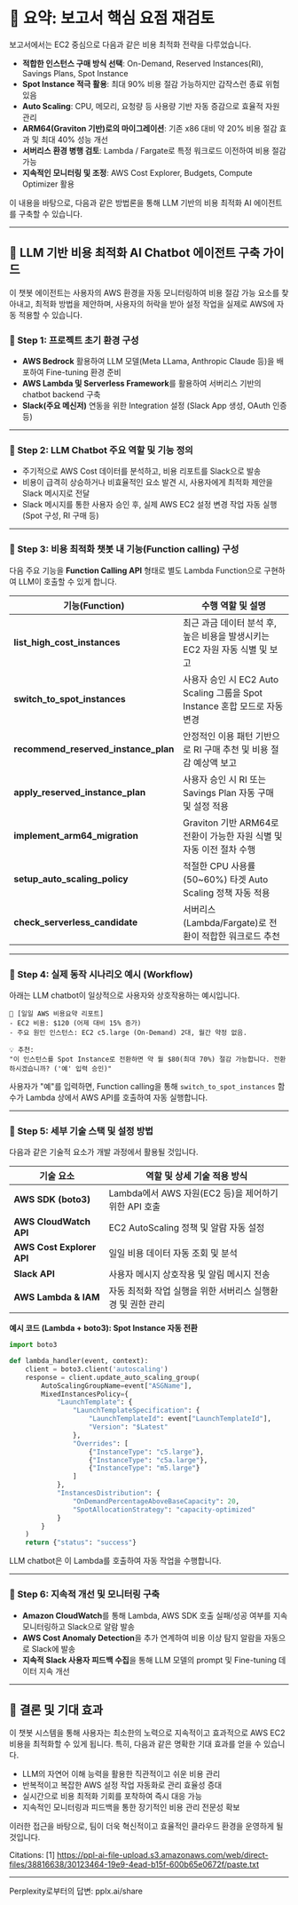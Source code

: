 # 📖 요약: 보고서 핵심 요점 재검토

보고서에서는 EC2 중심으로 다음과 같은 비용 최적화 전략을 다루었습니다.

- **적합한 인스턴스 구매 방식 선택**: On-Demand, Reserved Instances(RI), Savings Plans, Spot Instance
- **Spot Instance 적극 활용**: 최대 90% 비용 절감 가능하지만 갑작스런 종료 위험 있음
- **Auto Scaling**: CPU, 메모리, 요청량 등 사용량 기반 자동 증감으로 효율적 자원 관리
- **ARM64(Graviton 기반)로의 마이그레이션**: 기존 x86 대비 약 20% 비용 절감 효과 및 최대 40% 성능 개선
- **서버리스 환경 병행 검토**: Lambda / Fargate로 특정 워크로드 이전하여 비용 절감 가능
- **지속적인 모니터링 및 조정**: AWS Cost Explorer, Budgets, Compute Optimizer 활용

이 내용을 바탕으로, 다음과 같은 방법론을 통해 LLM 기반의 비용 최적화 AI 에이전트를 구축할 수 있습니다.

---

## 🚀 LLM 기반 비용 최적화 AI Chatbot 에이전트 구축 가이드

이 챗봇 에이전트는 사용자의 AWS 환경을 자동 모니터링하여 비용 절감 가능 요소를 찾아내고, 최적화 방법을 제안하며, 사용자의 허락을 받아 설정 작업을 실제로 AWS에 자동 적용할 수 있습니다.

### 📌 Step 1: 프로젝트 초기 환경 구성

- **AWS Bedrock** 활용하여 LLM 모델(Meta LLama, Anthropic Claude 등)을 배포하여 Fine-tuning 환경 준비
- **AWS Lambda 및 Serverless Framework**를 활용하여 서버리스 기반의 chatbot backend 구축
- **Slack(주요 메신저)** 연동을 위한 Integration 설정 (Slack App 생성, OAuth 인증 등)

---

### 📌 Step 2: LLM Chatbot 주요 역할 및 기능 정의

- 주기적으로 AWS Cost 데이터를 분석하고, 비용 리포트를 Slack으로 발송
- 비용이 급격히 상승하거나 비효율적인 요소 발견 시, 사용자에게 최적화 제안을 Slack 메시지로 전달
- Slack 메시지를 통한 사용자 승인 후, 실제 AWS EC2 설정 변경 작업 자동 실행(Spot 구성, RI 구매 등)

---

### 📌 Step 3: 비용 최적화 챗봇 내 기능(Function calling) 구성

다음 주요 기능을 **Function Calling API** 형태로 별도 Lambda Function으로 구현하여 LLM이 호출할 수 있게 합니다.

| 기능(Function)                       | 수행 역할 및 설명                                                           |
| ------------------------------------ | --------------------------------------------------------------------------- |
| **list_high_cost_instances**         | 최근 과금 데이터 분석 후, 높은 비용을 발생시키는 EC2 자원 자동 식별 및 보고 |
| **switch_to_spot_instances**         | 사용자 승인 시 EC2 Auto Scaling 그룹을 Spot Instance 혼합 모드로 자동 변경  |
| **recommend_reserved_instance_plan** | 안정적인 이용 패턴 기반으로 RI 구매 추천 및 비용 절감 예상액 보고           |
| **apply_reserved_instance_plan**     | 사용자 승인 시 RI 또는 Savings Plan 자동 구매 및 설정 적용                  |
| **implement_arm64_migration**        | Graviton 기반 ARM64로 전환이 가능한 자원 식별 및 자동 이전 절차 수행        |
| **setup_auto_scaling_policy**        | 적절한 CPU 사용률(50~60%) 타겟 Auto Scaling 정책 자동 적용                  |
| **check_serverless_candidate**       | 서버리스(Lambda/Fargate)로 전환이 적합한 워크로드 추천                      |

---

### 📌 Step 4: 실제 동작 시나리오 예시 (Workflow)

아래는 LLM chatbot이 일상적으로 사용자와 상호작용하는 예시입니다.

```text
🔔 [일일 AWS 비용요약 리포트]
- EC2 비용: $120 (어제 대비 15% 증가)
- 주요 원인 인스턴스: EC2 c5.large (On-Demand) 2대, 월간 약정 없음.

💡 추천:
"이 인스턴스를 Spot Instance로 전환하면 약 월 $80(최대 70%) 절감 가능합니다. 전환하시겠습니까? ('예' 입력 승인)"
```

사용자가 "예"를 입력하면, Function calling을 통해 `switch_to_spot_instances` 함수가 Lambda 상에서 AWS API를 호출하여 자동 실행합니다.

---

### 📌 Step 5: 세부 기술 스택 및 설정 방법

다음과 같은 기술적 요소가 개발 과정에서 활용될 것입니다.

| 기술 요소                 | 역할 및 상세 기술 적용 방식                                 |
| ------------------------- | ----------------------------------------------------------- |
| **AWS SDK (boto3)**       | Lambda에서 AWS 자원(EC2 등)을 제어하기 위한 API 호출        |
| **AWS CloudWatch API**    | EC2 AutoScaling 정책 및 알람 자동 설정                      |
| **AWS Cost Explorer API** | 일일 비용 데이터 자동 조회 및 분석                          |
| **Slack API**             | 사용자 메시지 상호작용 및 알림 메시지 전송                  |
| **AWS Lambda & IAM**      | 자동 최적화 작업 실행을 위한 서버리스 실행환경 및 권한 관리 |

**예시 코드 (Lambda + boto3): Spot Instance 자동 전환**

```python
import boto3

def lambda_handler(event, context):
    client = boto3.client('autoscaling')
    response = client.update_auto_scaling_group(
        AutoScalingGroupName=event["ASGName"],
        MixedInstancesPolicy={
            "LaunchTemplate": {
                "LaunchTemplateSpecification": {
                    "LaunchTemplateId": event["LaunchTemplateId"],
                    "Version": "$Latest"
                },
                "Overrides": [
                    {"InstanceType": "c5.large"},
                    {"InstanceType": "c5a.large"},
                    {"InstanceType": "m5.large"}
                ]
            },
            "InstancesDistribution": {
                "OnDemandPercentageAboveBaseCapacity": 20,
                "SpotAllocationStrategy": "capacity-optimized"
            }
        }
    )
    return {"status": "success"}
```

LLM chatbot은 이 Lambda를 호출하여 자동 작업을 수행합니다.

---

### 📌 Step 6: 지속적 개선 및 모니터링 구축

- **Amazon CloudWatch**를 통해 Lambda, AWS SDK 호출 실패/성공 여부를 지속 모니터링하고 Slack으로 알람 발송
- **AWS Cost Anomaly Detection**을 추가 연계하여 비용 이상 탐지 알람을 자동으로 Slack에 발송
- **지속적 Slack 사용자 피드백 수집**을 통해 LLM 모델의 prompt 및 Fine-tuning 데이터 지속 개선

---

## 🎯 결론 및 기대 효과

이 챗봇 시스템을 통해 사용자는 최소한의 노력으로 지속적이고 효과적으로 AWS EC2 비용을 최적화할 수 있게 됩니다. 특히, 다음과 같은 명확한 기대 효과를 얻을 수 있습니다.

- LLM의 자연어 이해 능력을 활용한 직관적이고 쉬운 비용 관리
- 반복적이고 복잡한 AWS 설정 작업 자동화로 관리 효율성 증대
- 실시간으로 비용 최적화 기회를 포착하여 즉시 대응 가능
- 지속적인 모니터링과 피드백을 통한 장기적인 비용 관리 전문성 확보

이러한 접근을 바탕으로, 팀이 더욱 혁신적이고 효율적인 클라우드 환경을 운영하게 될 것입니다.

Citations:
[1] <https://ppl-ai-file-upload.s3.amazonaws.com/web/direct-files/38816638/30123464-19e9-4ead-b15f-600b65e0672f/paste.txt>

---

Perplexity로부터의 답변: pplx.ai/share
